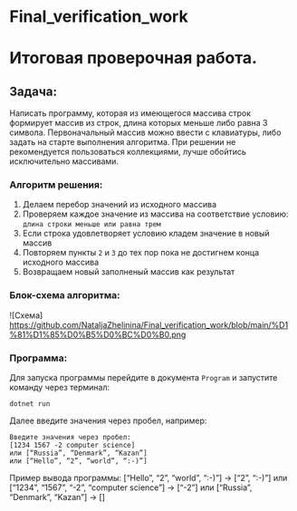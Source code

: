 # Final_verification_work
# Итоговая проверочная работа.

## Задача:
Написать программу, которая из имеющегося массива строк формирует массив из строк, длина которых меньше либо равна 3 символа. Первоначальный массив можно ввести с клавиатуры, либо задать на старте выполнения алгоритма. При решении не рекомендуется пользоваться коллекциями, лучше обойтись исключительно массивами.

### Алгоритм решения:
1. Делаем перебор значений из исходного массива
2. Проверяем каждое значение из массива на соответствие условию: `длина строки меньше или равна трем`
3. Если строка удовлетворяет условию кладем значение в новый массив
4. Повторяем пункты `2` и `3` до тех пор пока не достигнем конца исходного массива
5. Возвращаем новый заполненый массив как результат

### Блок-схема алгоритма:
![Схема] https://github.com/NataljaZhelinina/Final_verification_work/blob/main/%D1%81%D1%85%D0%B5%D0%BC%D0%B0.png

### Программа:
Для запуска программы перейдите в документа `Program` и запустите команду через терминал:
```
dotnet run 
```
Далее введите значения через пробел, например:
```
Введите значения через пробел:
[1234 1567 -2 computer science]
или [“Russia”, “Denmark”, “Kazan”]
или [“Hello”, “2”, “world”, “:-)”]
```
Пример вывода программы: 
[“Hello”, “2”, “world”, “:-)”] → [“2”, “:-)”]
или [“1234”, “1567”, “-2”, “computer science”] → [“-2”]
или [“Russia”, “Denmark”, “Kazan”] → []
```
